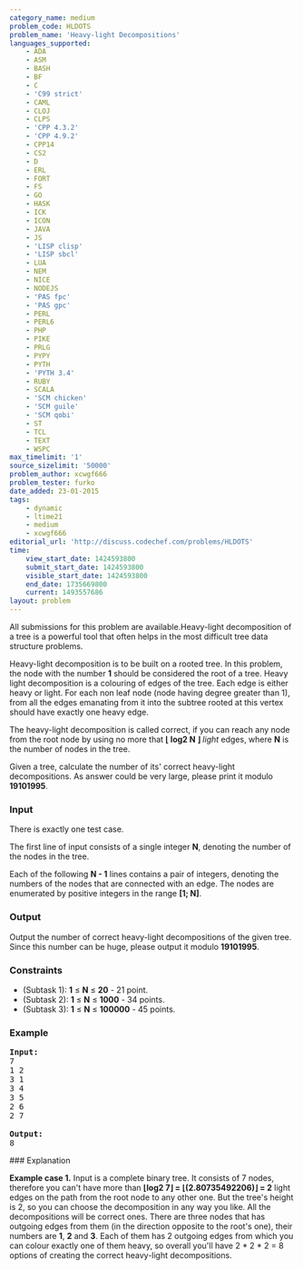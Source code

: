 ```yaml
---
category_name: medium
problem_code: HLDOTS
problem_name: 'Heavy-light Decompositions'
languages_supported:
    - ADA
    - ASM
    - BASH
    - BF
    - C
    - 'C99 strict'
    - CAML
    - CLOJ
    - CLPS
    - 'CPP 4.3.2'
    - 'CPP 4.9.2'
    - CPP14
    - CS2
    - D
    - ERL
    - FORT
    - FS
    - GO
    - HASK
    - ICK
    - ICON
    - JAVA
    - JS
    - 'LISP clisp'
    - 'LISP sbcl'
    - LUA
    - NEM
    - NICE
    - NODEJS
    - 'PAS fpc'
    - 'PAS gpc'
    - PERL
    - PERL6
    - PHP
    - PIKE
    - PRLG
    - PYPY
    - PYTH
    - 'PYTH 3.4'
    - RUBY
    - SCALA
    - 'SCM chicken'
    - 'SCM guile'
    - 'SCM qobi'
    - ST
    - TCL
    - TEXT
    - WSPC
max_timelimit: '1'
source_sizelimit: '50000'
problem_author: xcwgf666
problem_tester: furko
date_added: 23-01-2015
tags:
    - dynamic
    - ltime21
    - medium
    - xcwgf666
editorial_url: 'http://discuss.codechef.com/problems/HLDOTS'
time:
    view_start_date: 1424593800
    submit_start_date: 1424593800
    visible_start_date: 1424593800
    end_date: 1735669800
    current: 1493557686
layout: problem
---
```

All submissions for this problem are available.Heavy-light decomposition of a tree is a powerful tool that often helps in the most difficult tree data structure problems.

Heavy-light decomposition is to be built on a rooted tree. In this problem, the node with the number **1** should be considered the root of a tree. Heavy light decomposition is a colouring of edges of the tree. Each edge is either heavy or light. For each non leaf node (node having degree greater than 1), from all the edges emanating from it into the subtree rooted at this vertex should have exactly one heavy edge.

The heavy-light decomposition is called correct, if you can reach any node from the root node by using no more that **⌊ log2 N ⌋** _light_ edges, where **N** is the number of nodes in the tree.

Given a tree, calculate the number of its' correct heavy-light decompositions. As answer could be very large, please print it modulo **19101995**.

### Input

There is exactly one test case.

The first line of input consists of a single integer **N**, denoting the number of the nodes in the tree.

Each of the following **N - 1** lines contains a pair of integers, denoting the numbers of the nodes that are connected with an edge. The nodes are enumerated by positive integers in the range **\[1; N\]**.

### Output

Output the number of correct heavy-light decompositions of the given tree. Since this number can be huge, please output it modulo **19101995**.

### Constraints

- (Subtask 1): **1** ≤ **N** ≤ **20** - 21 point.
- (Subtask 2): **1** ≤ **N** ≤ **1000** - 34 points.
- (Subtask 3): **1** ≤ **N** ≤ **100000** - 45 points.

### Example

<pre><b>Input:</b>
7
1 2
3 1
3 4
3 5
2 6
2 7

<b>Output:</b>
8
</pre>### Explanation

**Example case 1.** Input is a complete binary tree. It consists of 7 nodes, therefore you can't have more than **⌊log2 7⌋ = ⌊(2.80735492206)⌋ = 2**  light edges on the path from the root node to any other one. But the tree's height is 2, so you can choose the decomposition in any way you like. All the decompositions will be correct ones. There are three nodes that has outgoing edges from them (in the direction opposite to the root's one), their numbers are **1**, **2** and **3**. Each of them has 2 outgoing edges from which you can colour exactly one of them heavy, so overall you'll have 2 \* 2 \* 2 = 8 options of creating the correct heavy-light decompositions.
